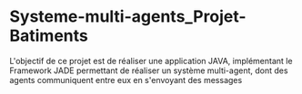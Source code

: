 # Systeme-multi-agents_Projet-Batiments
L'objectif de ce projet est de réaliser une application JAVA, implémentant le Framework JADE permettant de réaliser un système multi-agent, dont des agents communiquent entre eux en s'envoyant des messages
